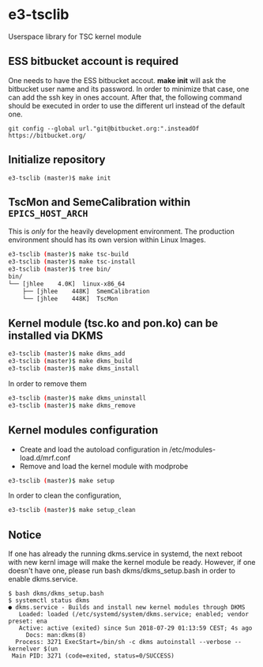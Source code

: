 # e3-tsclib
Userspace library for TSC kernel module

## ESS bitbucket account is required

One needs to have the ESS bitbucket accout. **make init** will ask the bitbucket user name and its password. In order to minimize that case, one can add the ssh key in ones account. After that, the following command should be executed in order to use the different url instead of the default one.


```
git config --global url."git@bitbucket.org:".insteadOf https://bitbucket.org/
```

## Initialize repository
```
e3-tsclib (master)$ make init
```

## TscMon and SemeCalibration within `EPICS_HOST_ARCH`

This is *only* for the heavily development environment. The production environment should has its own version within Linux Images.

```sh
e3-tsclib (master)$ make tsc-build
e3-tsclib (master)$ make tsc-install
e3-tsclib (master)$ tree bin/
bin/
└── [jhlee    4.0K]  linux-x86_64
    ├── [jhlee    448K]  SmemCalibration
    └── [jhlee    448K]  TscMon

```


## Kernel module (tsc.ko and pon.ko) can be installed via DKMS


```sh
e3-tsclib (master)$ make dkms_add
e3-tsclib (master)$ make dkms_build
e3-tsclib (master)$ make dkms_install
```

In order to remove them

```sh
e3-tsclib (master)$ make dkms_uninstall
e3-tsclib (master)$ make dkms_remove
```

## Kernel modules configuration

* Create and load the autoload configuration in /etc/modules-load.d/mrf.conf
* Remove and load the kernel module with modprobe

```sh
e3-tsclib (master)$ make setup
```

In order to clean the configuration,

```sh
e3-tsclib (master)$ make setup_clean
```

## Notice
If one has already the running dkms.service in systemd, the next reboot with new kernl image will make the kernel module be ready. However, if one doesn't have one, please run bash dkms/dkms_setup.bash in order to enable dkms.service.

```
$ bash dkms/dkms_setup.bash
$ systemctl status dkms
● dkms.service - Builds and install new kernel modules through DKMS
   Loaded: loaded (/etc/systemd/system/dkms.service; enabled; vendor preset: ena
   Active: active (exited) since Sun 2018-07-29 01:13:59 CEST; 4s ago
     Docs: man:dkms(8)
  Process: 3271 ExecStart=/bin/sh -c dkms autoinstall --verbose --kernelver $(un
 Main PID: 3271 (code=exited, status=0/SUCCESS)
